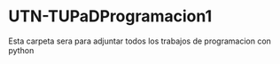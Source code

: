 # UTN-TUPaDProgramacion1
Esta carpeta sera para adjuntar todos los trabajos de programacion con python
